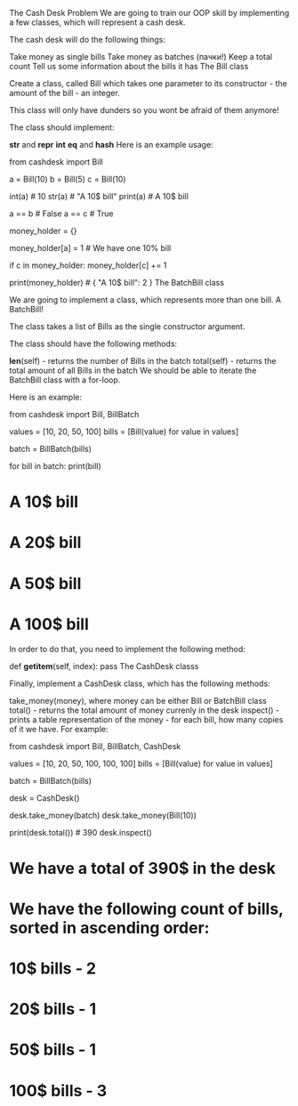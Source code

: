 The Cash Desk Problem
We are going to train our OOP skill by implementing a few classes, which will represent a cash desk.

The cash desk will do the following things:

Take money as single bills
Take money as batches (пачки!)
Keep a total count
Tell us some information about the bills it has
The Bill class

Create a class, called Bill which takes one parameter to its constructor - the amount of the bill - an integer.

This class will only have dunders so you wont be afraid of them anymore!

The class should implement:

__str__ and __repr__
__int__
__eq__ and __hash__
Here is an example usage:

from cashdesk import Bill

a = Bill(10)
b = Bill(5)
c = Bill(10)

int(a) # 10
str(a) # "A 10$ bill"
print(a) # A 10$ bill

a == b # False
a == c # True

money_holder = {}

money_holder[a] = 1 # We have one 10% bill

if c in money_holder:
    money_holder[c] += 1

print(money_holder) # { "A 10$ bill": 2 }
The BatchBill class

We are going to implement a class, which represents more than one bill. A BatchBill!

The class takes a list of Bills as the single constructor argument.

The class should have the following methods:

__len__(self) - returns the number of Bills in the batch
total(self) - returns the total amount of all Bills in the batch
We should be able to iterate the BatchBill class with a for-loop.

Here is an example:

from cashdesk import Bill, BillBatch

values = [10, 20, 50, 100]
bills = [Bill(value) for value in values]

batch = BillBatch(bills)

for bill in batch:
    print(bill)

# A 10$ bill
# A 20$ bill
# A 50$ bill
# A 100$ bill
In order to do that, you need to implement the following method:

def __getitem__(self, index):
    pass
The CashDesk classs

Finally, implement a CashDesk class, which has the following methods:

take_money(money), where money can be either Bill or BatchBill class
total() - returns the total amount of money currenly in the desk
inspect() - prints a table representation of the money - for each bill, how many copies of it we have.
For example:

from cashdesk import Bill, BillBatch, CashDesk

values = [10, 20, 50, 100, 100, 100]
bills = [Bill(value) for value in values]

batch = BillBatch(bills)

desk = CashDesk()

desk.take_money(batch)
desk.take_money(Bill(10))

print(desk.total()) # 390
desk.inspect()

# We have a total of 390$ in the desk
# We have the following count of bills, sorted in ascending order:
# 10$ bills - 2
# 20$ bills - 1
# 50$ bills - 1
# 100$ bills - 3
